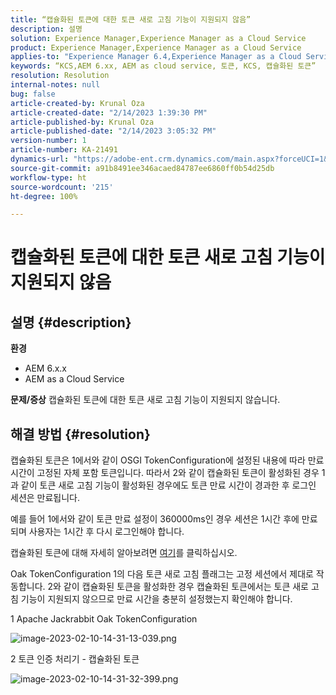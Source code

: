 ```yaml
---
title: “캡슐화된 토큰에 대한 토큰 새로 고침 기능이 지원되지 않음”
description: 설명
solution: Experience Manager,Experience Manager as a Cloud Service
product: Experience Manager,Experience Manager as a Cloud Service
applies-to: "Experience Manager 6.4,Experience Manager as a Cloud Service,Experience Manager 6.5"
keywords: “KCS,AEM 6.xx, AEM as cloud service, 토큰, KCS, 캡슐화된 토큰”
resolution: Resolution
internal-notes: null
bug: false
article-created-by: Krunal Oza
article-created-date: "2/14/2023 1:39:30 PM"
article-published-by: Krunal Oza
article-published-date: "2/14/2023 3:05:32 PM"
version-number: 1
article-number: KA-21491
dynamics-url: "https://adobe-ent.crm.dynamics.com/main.aspx?forceUCI=1&pagetype=entityrecord&etn=knowledgearticle&id=6c881cfc-6cac-ed11-aad1-6045bd006793"
source-git-commit: a91b8491ee346acaed84787ee6860ff0b54d25db
workflow-type: ht
source-wordcount: '215'
ht-degree: 100%

---
```


# 캡슐화된 토큰에 대한 토큰 새로 고침 기능이 지원되지 않음

## 설명 {#description}

<b>환경</b>
- AEM 6.x.x
- AEM as a Cloud Service



<b>문제/증상</b>
캡슐화된 토큰에 대한 토큰 새로 고침 기능이 지원되지 않습니다.




## 해결 방법 {#resolution}


캡슐화된 토큰은 1에서와 같이 OSGI TokenConfiguration에 설정된 내용에 따라 만료 시간이 고정된 자체 포함 토큰입니다. 따라서 2와 같이 캡슐화된 토큰이 활성화된 경우 1과 같이 토큰 새로 고침 기능이 활성화된 경우에도 토큰 만료 시간이 경과한 후 로그인 세션은 만료됩니다.

예를 들어 1에서와 같이 토큰 만료 설정이 360000ms인 경우 세션은 1시간 후에 만료되며 사용자는 1시간 후 다시 로그인해야 합니다.

캡슐화된 토큰에 대해 자세히 알아보려면 [여기](https://experienceleague.adobe.com/docs/experience-manager-64/administering/security/encapsulated-token.html?lang=ko)를 클릭하십시오.

Oak TokenConfiguration 1의 다음 토큰 새로 고침 플래그는 고정 세션에서 제대로 작동합니다. 2와 같이 캡슐화된 토큰을 활성화한 경우 캡슐화된 토큰에서는 토큰 새로 고침 기능이 지원되지 않으므로 만료 시간을 충분히 설정했는지 확인해야 합니다.



1 Apache Jackrabbit Oak TokenConfiguration

![image-2023-02-10-14-31-13-039.png](https://jira.corp.adobe.com/secure/attachment/9633655/image-2023-02-10-14-31-13-039.png)

2 토큰 인증 처리기 - 캡슐화된 토큰



![image-2023-02-10-14-31-32-399.png](https://jira.corp.adobe.com/secure/attachment/9633654/image-2023-02-10-14-31-32-399.png)


